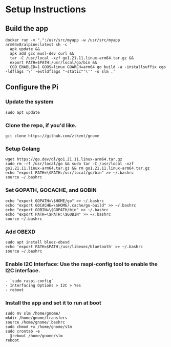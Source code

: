 # Setup Instructions
## Build the app
```shell
docker run -v ".":/usr/src/myapp -w /usr/src/myapp arm64v8/alpine:latest sh -c '
  apk update &&
  apk add gcc musl-dev curl &&
  tar -C /usr/local -xzf go1.21.11.linux-arm64.tar.gz &&
  export PATH=$PATH:/usr/local/go/bin &&
  CGO_ENABLED=1 GOOS=linux GOARCH=arm64 go build -a -installsuffix cgo -ldflags '\''-extldflags "-static"'\'' -o slm .'
```

## Configure the Pi
### Update the system
```shell
sudo apt update
```

### Clone the repo, if you'd like.
```shell
git clone https://github.com/ztkent/gnome
```

### Setup Golang
```shell
wget https://go.dev/dl/go1.21.11.linux-arm64.tar.gz
sudo rm -rf /usr/local/go && sudo tar -C /usr/local -xzf go1.21.11.linux-arm64.tar.gz && rm go1.21.11.linux-arm64.tar.gz
echo "export PATH=\$PATH:/usr/local/go/bin" >> ~/.bashrc
source ~/.bashrc
```

### Set GOPATH, GOCACHE, and GOBIN
```shell
echo "export GOPATH=\$HOME/go" >> ~/.bashrc
echo "export GOCACHE=\$HOME/.cache/go-build" >> ~/.bashrc
echo "export GOBIN=\$GOPATH/bin" >> ~/.bashrc
echo "export PATH=\$PATH:\$GOBIN" >> ~/.bashrc
source ~/.bashrc
```

### Add OBEXD
```shell
sudo apt install bluez-obexd
echo 'export PATH=$PATH:/usr/libexec/bluetooth' >> ~/.bashrc
source ~/.bashrc
```

### Enable I2C Interface: Use the raspi-config tool to enable the I2C interface.
```shell
- `sudo raspi-config`
- Interfacing Options > I2C > Yes
- reboot
```

### Install the app and set it to run at boot
```shell
sudo mv slm /home/gnome/
mkdir /home/gnome/transfers
source /home/gnome/.bashrc
sudo chmod +x /home/gnome/slm
sudo crontab -e
  @reboot /home/gnome/slm
reboot
```